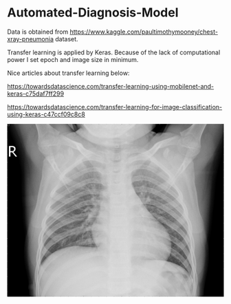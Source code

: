 # Automated-Diagnosis-Model

Data is obtained from  https://www.kaggle.com/paultimothymooney/chest-xray-pneumonia dataset.

Transfer learning is applied by Keras. Because of the lack of computational power I set epoch and image size in minimum.

Nice articles about transfer learning below:

https://towardsdatascience.com/transfer-learning-using-mobilenet-and-keras-c75daf7ff299

https://towardsdatascience.com/transfer-learning-for-image-classification-using-keras-c47ccf09c8c8


![Screenshot](NORMAL2-IM-1427-0001.jpeg)
